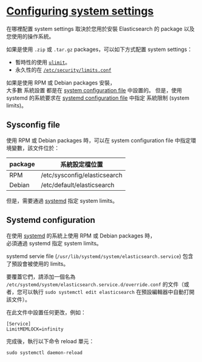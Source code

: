 # [Configuring system settings](https://www.elastic.co/guide/en/elasticsearch/reference/current/setting-system-settings.html)

在哪裡配置 system settings 取決於您用於安裝 Elasticsearch 的 package 以及您使用的操作系統。

如果是使用 `.zip` 或 `.tar.gz` packages，可以如下方式配置 system settings： 
* 暫時性的使用 [`ulimit`](https://www.elastic.co/guide/en/elasticsearch/reference/current/setting-system-settings.html#ulimit)。 
* 永久性的在 [`/etc/security/limits.conf`](https://www.elastic.co/guide/en/elasticsearch/reference/current/setting-system-settings.html#limits.conf)

如果是使用 RPM 或 Debian packages 安裝，  
大多數 系統設置 都是在 [system configuration file](https://www.elastic.co/guide/en/elasticsearch/reference/current/setting-system-settings.html#sysconfig) 中設置的。 
但是，使用 systemd 的系統要求在 [systemd configuration file](https://www.elastic.co/guide/en/elasticsearch/reference/current/setting-system-settings.html#systemd) 中指定 系統限制 (system limits)。

## Sysconfig file

使用 RPM 或 Debian packages 時，可以在 system configuration file 中指定環境變數，該文件位於：

| package | 系統設定檔位置 |
| ------- | ------------ |
| RPM     | /etc/sysconfig/elasticsearch |
| Debian  | /etc/default/elasticsearch |

但是，需要通過 [systemd](https://www.elastic.co/guide/en/elasticsearch/reference/current/setting-system-settings.html#systemd) 指定 system limits。

## Systemd configuration

在使用 [systemd](https://en.wikipedia.org/wiki/Systemd) 的系統上使用 RPM 或 Debian packages 時，  
必須通過 systemd 指定 system limits。

systemd servie file (`/usr/lib/systemd/system/elasticsearch.service`) 包含了預設會被使用的 limits。

要覆蓋它們，請添加一個名為 `/etc/systemd/system/elasticsearch.service.d/override.conf` 的文件（或者，您可以執行 `sudo systemctl edit elasticsearch` 在預設編輯器中自動打開該文件）。

在此文件中設置任何更改，例如：

```
[Service]
LimitMEMLOCK=infinity
```

完成後，執行以下命令 reload 單元：

```
sudo systemctl daemon-reload
```

